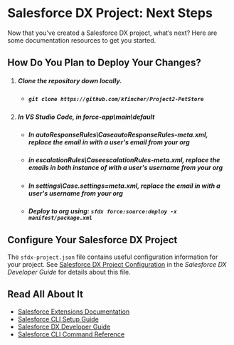 # Salesforce DX Project: Next Steps

Now that you’ve created a Salesforce DX project, what’s next? Here are some documentation resources to get you started.

## How Do You Plan to Deploy Your Changes?

1. ##### Clone the repository down locally.
   - ##### `git clone https://github.com/kfincher/Project2-PetStore`
2. ##### In VS Studio Code, in force-app\main\default 
   - ##### In autoResponseRules\CaseautoResponseRules-meta.xml, replace the email in <senderemail> with a user's email from your org 
   - ##### in escalationRules\CaseescalationRules-meta.xml, replace the emails in both instance of <notifyTo> with a user's username from your org 
   - ##### In settings\Case.settings=meta.xml, replace the email in <defaultCaseOwner> with a user's username from your org
   - ##### Deploy to org using: `sfdx force:source:deploy -x manifest/package.xml`

## Configure Your Salesforce DX Project

The `sfdx-project.json` file contains useful configuration information for your project. See [Salesforce DX Project Configuration](https://developer.salesforce.com/docs/atlas.en-us.sfdx_dev.meta/sfdx_dev/sfdx_dev_ws_config.htm) in the _Salesforce DX Developer Guide_ for details about this file.

## Read All About It

- [Salesforce Extensions Documentation](https://developer.salesforce.com/tools/vscode/)
- [Salesforce CLI Setup Guide](https://developer.salesforce.com/docs/atlas.en-us.sfdx_setup.meta/sfdx_setup/sfdx_setup_intro.htm)
- [Salesforce DX Developer Guide](https://developer.salesforce.com/docs/atlas.en-us.sfdx_dev.meta/sfdx_dev/sfdx_dev_intro.htm)
- [Salesforce CLI Command Reference](https://developer.salesforce.com/docs/atlas.en-us.sfdx_cli_reference.meta/sfdx_cli_reference/cli_reference.htm)
